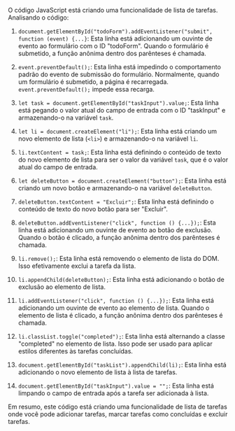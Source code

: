 O código JavaScript está criando uma funcionalidade de lista de tarefas. Analisando o código: 

1. `document.getElementById("todoForm").addEventListener("submit", function (event) {...}`: Esta linha está adicionando um ouvinte de evento ao formulário com o ID "todoForm". Quando o formulário é submetido, a função anônima dentro dos parênteses é chamada.

2. `event.preventDefault();`: Esta linha está impedindo o comportamento padrão do evento de submissão do formulário. Normalmente, quando um formulário é submetido, a página é recarregada. `event.preventDefault();` impede essa recarga.

3. `let task = document.getElementById("taskInput").value;`: Esta linha está pegando o valor atual do campo de entrada com o ID "taskInput" e armazenando-o na variável `task`.

4. `let li = document.createElement("li");`: Esta linha está criando um novo elemento de lista (`<li>`) e armazenando-o na variável `li`.

5. `li.textContent = task;`: Esta linha está definindo o conteúdo de texto do novo elemento de lista para ser o valor da variável `task`, que é o valor atual do campo de entrada.

6. `let deleteButton = document.createElement("button");`: Esta linha está criando um novo botão e armazenando-o na variável `deleteButton`.

7. `deleteButton.textContent = "Excluir";`: Esta linha está definindo o conteúdo de texto do novo botão para ser "Excluir".

8. `deleteButton.addEventListener("click", function () {...});`: Esta linha está adicionando um ouvinte de evento ao botão de exclusão. Quando o botão é clicado, a função anônima dentro dos parênteses é chamada.

9. `li.remove();`: Esta linha está removendo o elemento de lista do DOM. Isso efetivamente exclui a tarefa da lista.

10. `li.appendChild(deleteButton);`: Esta linha está adicionando o botão de exclusão ao elemento de lista.

11. `li.addEventListener("click", function () {...});`: Esta linha está adicionando um ouvinte de evento ao elemento de lista. Quando o elemento de lista é clicado, a função anônima dentro dos parênteses é chamada.

12. `li.classList.toggle("completed");`: Esta linha está alternando a classe "completed" no elemento de lista. Isso pode ser usado para aplicar estilos diferentes às tarefas concluídas.

13. `document.getElementById("taskList").appendChild(li);`: Esta linha está adicionando o novo elemento de lista à lista de tarefas.

14. `document.getElementById("taskInput").value = "";`: Esta linha está limpando o campo de entrada após a tarefa ser adicionada à lista.

Em resumo, este código está criando uma funcionalidade de lista de tarefas onde você pode adicionar tarefas, marcar tarefas como concluídas e excluir tarefas.